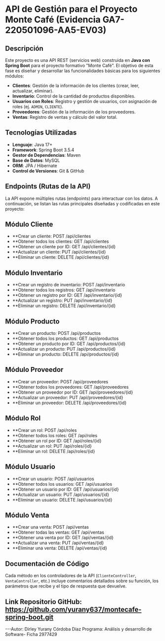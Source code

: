 # API de Gestión para el Proyecto Monte Café (Evidencia GA7-220501096-AA5-EV03)

## Descripción
Este proyecto es una API REST (servicios web) construida en **Java con Spring Boot** para el proyecto formativo "Monte Café". El objetivo de esta fase es diseñar y desarrollar las funcionalidades básicas para los siguientes módulos:

-   **Clientes**: Gestión de la información de los clientes (crear, leer, actualizar, eliminar).
-   **Inventario**: Control de la cantidad de productos disponibles.
-   **Usuarios con Roles**: Registro y gestión de usuarios, con asignación de roles (ej. `ADMIN`, `CLIENTE`).
-   **Proveedores**: Gestión de la información de los proveedores.
-   **Ventas**: Registro de ventas y cálculo del valor total.

## Tecnologías Utilizadas
* **Lenguaje**: Java 17+
* **Framework**: Spring Boot 3.5.4
* **Gestor de Dependencias**: Maven
* **Base de Datos**: MySQL
* **ORM**: JPA / Hibernate
* **Control de Versiones**: Git & GitHub

## Endpoints (Rutas de la API)
La API expone múltiples rutas (endpoints) para interactuar con los datos. A continuación, se listan las rutas principales diseñadas y codificadas en este proyecto:

## Módulo Cliente
* **Crear un cliente: POST /api/clientes
* **Obtener todos los clientes: GET /api/clientes
* **Obtener un cliente por ID: GET /api/clientes/{id}
* **Actualizar un cliente: PUT /api/clientes/{id}
* **Eliminar un cliente: DELETE /api/clientes/{id}

## Módulo Inventario
* **Crear un registro de inventario: POST /api/inventario
* **Obtener todos los registros: GET /api/inventario
* **Obtener un registro por ID: GET /api/inventario/{id}
* **Actualizar un registro: PUT /api/inventario/{id}
* **Eliminar un registro: DELETE /api/inventario/{id}

## Módulo Producto
* **Crear un producto: POST /api/productos
* **Obtener todos los productos: GET /api/productos
* **Obtener un producto por ID: GET /api/productos/{id}
* **Actualizar un producto: PUT /api/productos/{id}
* **Eliminar un producto: DELETE /api/productos/{id}

## Módulo Proveedor
* **Crear un proveedor: POST /api/proveedores
* **Obtener todos los proveedores: GET /api/proveedores
* **Obtener un proveedor por ID: GET /api/proveedores/{id}
* **Actualizar un proveedor: PUT /api/proveedores/{id}
* **Eliminar un proveedor: DELETE /api/proveedores/{id}

## Módulo Rol
* **Crear un rol: POST /api/roles
* **Obtener todos los roles: GET /api/roles
* **Obtener un rol por ID: GET /api/roles/{id}
* **Actualizar un rol: PUT /api/roles/{id}
* **Eliminar un rol: DELETE /api/roles/{id}

## Módulo Usuario
* **Crear un usuario: POST /api/usuarios
* **Obtener todos los usuarios: GET /api/usuarios
* **Obtener un usuario por ID: GET /api/usuarios/{id}
* **Actualizar un usuario: PUT /api/usuarios/{id}
* **Eliminar un usuario: DELETE /api/usuarios/{id}

## Módulo Venta
* **Crear una venta: POST /api/ventas
* **Obtener todas las ventas: GET /api/ventas
* **Obtener una venta por ID: GET /api/ventas/{id}
* **Actualizar una venta: PUT /api/ventas/{id}
* **Eliminar una venta: DELETE /api/ventas/{id}

## Documentación de Código
Cada método en los controladores de la API (`ClienteController`, `VentaController`, etc.) incluye comentarios detallados sobre su función, los parámetros que recibe y el tipo de respuesta que devuelve.

## Link Repositorio GitHub:  https://github.com/yurany637/montecafe-spring-boot.git 
---Autor: Dirley Yurany Córdoba Díaz
   Programa: Análisis y desarrollo de Software-
   Ficha 2977429